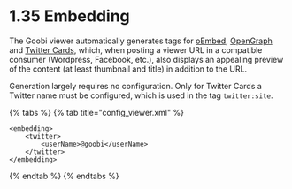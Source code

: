 # 1.35 Embedding

The Goobi viewer automatically generates tags for [oEmbed](https://oembed.com/), [OpenGraph](http://ogp.me/) and [Twitter Cards](https://developer.twitter.com/en/docs/tweets/optimize-with-cards/overview/abouts-cards.html), which, when posting a viewer URL in a compatible consumer \(Wordpress, Facebook, etc.\), also displays an appealing preview of the content \(at least thumbnail and title\) in addition to the URL. 

Generation largely requires no configuration. Only for Twitter Cards a Twitter name must be configured, which is used in the tag `twitter:site`.

{% tabs %}
{% tab title="config\_viewer.xml" %}
```markup
<embedding>
    <twitter>
        <userName>@goobi</userName>
    </twitter>
</embedding>
```
{% endtab %}
{% endtabs %}

